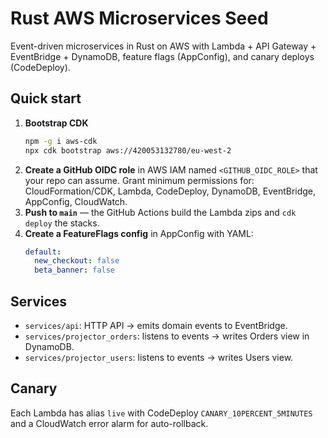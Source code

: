 # Rust AWS Microservices Seed

Event-driven microservices in Rust on AWS with Lambda + API Gateway + EventBridge + DynamoDB, feature flags (AppConfig), and canary deploys (CodeDeploy).

## Quick start
1. **Bootstrap CDK**
   ```bash
   npm -g i aws-cdk
   npx cdk bootstrap aws://420053132780/eu-west-2
   ```
2. **Create a GitHub OIDC role** in AWS IAM named `<GITHUB_OIDC_ROLE>` that your repo can assume. Grant minimum permissions for: CloudFormation/CDK, Lambda, CodeDeploy, DynamoDB, EventBridge, AppConfig, CloudWatch.
3. **Push to `main`** — the GitHub Actions build the Lambda zips and `cdk deploy` the stacks.
4. **Create a FeatureFlags config** in AppConfig with YAML:
   ```yaml
   default:
     new_checkout: false
     beta_banner: false
   ```

## Services
- `services/api`: HTTP API → emits domain events to EventBridge.
- `services/projector_orders`: listens to events → writes Orders view in DynamoDB.
- `services/projector_users`: listens to events → writes Users view.

## Canary
Each Lambda has alias `live` with CodeDeploy `CANARY_10PERCENT_5MINUTES` and a CloudWatch error alarm for auto-rollback.
